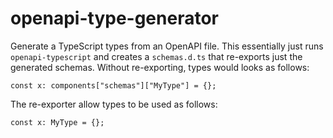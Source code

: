 # openapi-type-generator

Generate a TypeScript types from an OpenAPI file. This essentially just runs
`openapi-typescript` and creates a `schemas.d.ts` that re-exports just the
generated schemas. Without re-exporting, types would looks as follows:

```
const x: components["schemas"]["MyType"] = {};
```

The re-exporter allow types to be used as follows:

```
const x: MyType = {};
```
